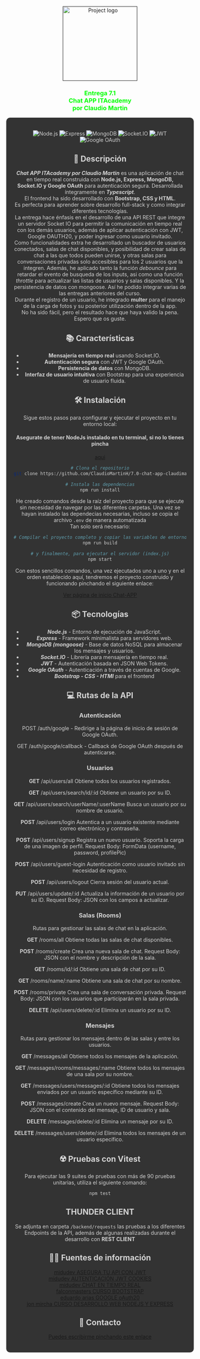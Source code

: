 <p align="center">
<br>
 <a href="" rel="noopener">
 <img width=200px height=200px src="https://media.giphy.com/media/tAjb5pyCEBhEb8jWxC/giphy.gif" alt="Project logo">
</a>
<h3  align="center" style="color: #00FF00;">Entrega 7.1 <br>Chat APP ITAcademy<br> por Claudio Martin</h3>

<div style="background-color: #333333; color: #D3D3D3; padding: 20px; border-radius: 10px;">

<div align="center">

![Node.js](https://img.shields.io/badge/Node.js-v20.12.1-green)
![Express](https://img.shields.io/badge/Express-v4.19.2-blue)
![MongoDB](https://img.shields.io/badge/MongoDB-v5.0-green)
![Socket.IO](https://img.shields.io/badge/Socket.IO-v4.7.5-yellow)
![JWT](https://img.shields.io/badge/JWT-Authentication-orange)
![Google OAuth](https://img.shields.io/badge/Google-OAuth2-red)


## 🚀 Descripción

***Chat APP ITAcademy por Claudio Martin*** es una aplicación de chat en tiempo real construida con **Node.js, Express, MongoDB, Socket.IO y Google OAuth** para autenticación segura. Desarrollada íntegramente en ***Typescript***.<br> El frontend ha sido desarrollado con **Bootstrap, CSS y HTML**.<br> Es perfecta para aprender sobre desarrollo full-stack y como integrar diferentes tecnologías.<br> La entrega hace énfasis en el desarrollo de una API REST que integre un servidor Socket IO para permitir la comunicación en tiempo real con los demás usuarios, además de aplicar autenticación con JWT, Google OAUTH20, y poder ingresar como usuario invitado.<br> Como funcionalidades extra he desarrollado un buscador de usuarios conectados, salas de chat disponibles, y posibilidad de crear salas de chat a las que todos pueden unirse, y otras salas para conversaciones privadas solo accesibles para los 2 usuarios que la integren. Además, he aplicado tanto la función *debounce* para retardar el evento de busqueda de los inputs, asi como una función *throttle* para actualizar las listas de usuarios y salas disponibles. Y la persistencia de datos con mongoose. Así he podido integrar varias de las entregas anteriores del curso.<br>
Durante el registro de un usuario, he integrado **multer** para el manejo de la carga de fotos y su posterior utilización dentro de la app. <br>
No ha sido fácil, pero el resultado hace que haya valido la pena. Espero que os guste.

## 📚 Características

- **Mensajería en tiempo real** usando Socket.IO.
- **Autenticación segura** con JWT y Google OAuth.
- **Persistencia de datos** con MongoDB.
- **Interfaz de usuario intuitiva** con Bootstrap para una experiencia de usuario fluida.

## 🛠️ Instalación

Sigue estos pasos para configurar y ejecutar el proyecto en tu entorno local:

#### Asegurate de tener NodeJs instalado en tu terminal, si no lo tienes pincha

[aqui](https://nodejs.org/en/download/package-manager/current)

```bash
# Clona el repositorio
git clone https://github.com/ClaudioMartinH/7.0-chat-app-claudimartin.git

# Instala las dependencias
npm run install

```

He creado comandos desde la raíz del proyecto para que se ejecute sin necesidad de navegar por las diferentes carpetas.
Una vez se hayan instalado las dependecias necesarias, incluso se copia el archivo ``.env`` de manera automatizada<br> Tan solo será necesario:

```bash
# Compilar el proyecto completo y copiar las variables de entorno en dist/
npm run build

# y finalmente, para ejecutar el servidor (index.js)
npm start
```

Con estos sencillos comandos, una vez ejecutados uno a uno y en el orden establecido aquí,  tendremos el proyecto construido y funcionando pinchando el siguiente enlace:

[Ver página de inicio Chat-APP](http://localhost:5050)

## 📦 Tecnologías

- ***Node.js*** - Entorno de ejecución de JavaScript.
- ***Express*** - Framework minimalista para servidores web.
- ***MongoDB (mongoose)*** - Base de datos NoSQL para almacenar los mensajes y usuarios.
- ***Socket.IO*** - Librería para mensajería en tiempo real.
- ***JWT*** - Autenticación basada en JSON Web Tokens.
- ***Google OAuth*** - Autenticación a través de cuentas de Google.
- ***Bootstrap - CSS - HTMl*** para el frontend

## 💻 Rutas de la API

### Autenticación

POST /auth/google - Redirige a la página de inicio de sesión de Google OAuth.

GET /auth/google/callback - Callback de Google OAuth después de autenticarse.

### Usuarios

**GET** /api/users/all
Obtiene todos los usuarios registrados.

**GET** /api/users/search/id/:id
Obtiene un usuario por su ID.

**GET** /api/users/search/userName/:userName
Busca un usuario por su nombre de usuario.

**POST** /api/users/login
Autentica a un usuario existente mediante correo electrónico y contraseña.

**POST** /api/users/signup
Registra un nuevo usuario. Soporta la carga de una imagen de perfil.
Request Body: FormData (username, password, profilePic)

**POST** /api/users/guest-login
Autenticación como usuario invitado sin necesidad de registro.

**POST** /api/users/logout
Cierra sesión del usuario actual.

**PUT** /api/users/update/:id
Actualiza la información de un usuario por su ID.
Request Body: JSON con los campos a actualizar.

### Salas (Rooms)

Rutas para gestionar las salas de chat en la aplicación.

**GET** /rooms/all
Obtiene todas las salas de chat disponibles.

**POST** /rooms/create
Crea una nueva sala de chat.
Request Body: JSON con el nombre y descripción de la sala.

**GET** /rooms/id/:id
Obtiene una sala de chat por su ID.

**GET** /rooms/name/:name
Obtiene una sala de chat por su nombre.

**POST** /rooms/private
Crea una sala de conversación privada.
Request Body: JSON con los usuarios que participarán en la sala privada.

**DELETE** /api/users/delete/:id
Elimina un usuario por su ID.

### Mensajes

Rutas para gestionar los mensajes dentro de las salas y entre los usuarios.

**GET** /messages/all
Obtiene todos los mensajes de la aplicación.

**GET** /messages/rooms/messages/:name
Obtiene todos los mensajes de una sala por su nombre.

**GET** /messages/users/messages/:id
Obtiene todos los mensajes enviados por un usuario específico mediante su ID.

**POST** /messages/create
Crea un nuevo mensaje.
Request Body: JSON con el contenido del mensaje, ID de usuario y sala.

**DELETE** /messages/delete/:id
Elimina un mensaje por su ID.

**DELETE** /messages/users/delete/:id
Elimina todos los mensajes de un usuario específico.

## ☢️ Pruebas con Vitest

Para ejecutar las 9 suites de pruebas con más de 90 pruebas unitarias, utiliza el siguiente comando:

```bash
npm test
```

## THUNDER CLIENT

Se adjunta en carpeta ``/backend/requests`` las pruebas a los diferentes Endpoints de la API, además de algunas realizadas durante el desarrollo con **REST CLIENT**

## 🧙‍♂️ Fuentes de información

[midudev ASEGURA TU API CON JWT](https://www.youtube.com/watch?v=btW1SefZf9M&t=1028s)<br>
[midudev AUTENTICACIÓN JWT COOKIES](https://www.youtube.com/watch?v=UqnnhAZxRac&t=3505s)<br>
[midudev CHAT EN TIEMPO REAL](https://www.youtube.com/watch?v=WpbBhTx5R9Q&t=3623s)<br>
[falconmasters CURSO BOOTSTRAP](https://www.youtube.com/watch?v=LYubk9RXENk)<br>
[eduardo arias GOOGLE oAuth20](https://www.youtube.com/watch?v=aFCYHQCQC8w)<br>
[jon mircha CURSO DESARROLLO WEB NODEJS Y EXPRESS](https://www.youtube.com/watch?v=tDF644vI-gs&t=15128s)<br>

## 💬 Contacto

[Puedes escribirme pinchando este enlace](mailto:martinherranzc@gmail.com?subject=Hola)
